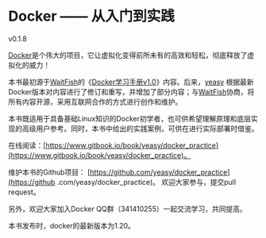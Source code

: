 Docker —— 从入门到实践
===============

v0.1.8

[Docker](docker.com)是个伟大的项目，它让虚拟化变得前所未有的高效和轻松，彻底释放了虚拟化的威力！

本书最初源于[WaitFish](mailto:dwj_wz@163.com)的《[Docker学习手册v1.0](https://github.com/yeasy/docker_practice/blob/master/_local/docker_manual_waitfish.pdf)》内容。后来，[yeasy](github.com/yeasy)
根据最新Docker版本对内容进行了修订和重写，并增加了部分内容；与[WaitFish](mailto:dwj_wz@163.com)协商，将所有内容开源，采用互联网合作的方式进行创作和维护。

本书既适用于具备基础Linux知识的Docker初学者，也可供希望理解原理和底层实现的高级用户参考。同时，本书中给出的实践案例，可供在进行实际部署时借鉴。

在线阅读：[https://www.gitbook.io/book/yeasy/docker_practice](https://www.gitbook.io/book/yeasy/docker_practice)。

维护本书的Github项目： [https://github.com/yeasy/docker_practice](https://github
.com/yeasy/docker_practice)。
欢迎大家参与，提交pull request。

另外，欢迎大家加入Docker QQ群（341410255）一起交流学习，共同提高。

本书发布时，docker的最新版本为1.20。
